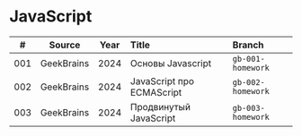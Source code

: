 # JavaScript


| \# | Source | Year | Title | Branch |
| :---: | :---: | :---: | :--- | :--- |
| 001 | GeekBrains | 2024 | Основы Javascript | `gb-001-homework`
| 002 | GeekBrains | 2024 | JavaScript про ECMAScript | `gb-002-homework`
| 003 | GeekBrains | 2024 | Продвинутый JavaScript | `gb-003-homework`
